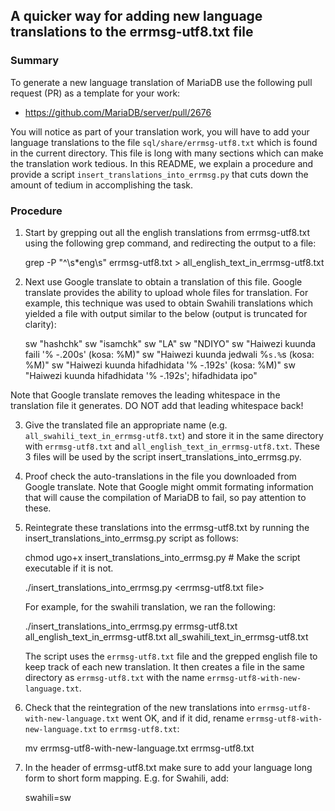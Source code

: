 ## A quicker way for adding new language translations to the errmsg-utf8.txt file

### Summary

To generate a new language translation of MariaDB use the following pull request (PR) as a template for your work:
- https://github.com/MariaDB/server/pull/2676

You will notice as part of your translation work, you will have to add your language translations to the file `sql/share/errmsg-utf8.txt` which is found in the current directory. This file is long with many sections which can make the translation work tedious. In this README, we explain a procedure and provide a script `insert_translations_into_errmsg.py` that cuts down the amount of tedium in accomplishing the task.

### Procedure
1. Start by grepping out all the english translations from errmsg-utf8.txt using the following grep command, and redirecting the output to a file:

    grep -P "^\s*eng\s" errmsg-utf8.txt > all_english_text_in_errmsg-utf8.txt

2. Next use Google translate to obtain a translation of this file. Google translate provides the ability to upload whole files for translation. For example, this technique was used to obtain Swahili translations which yielded a file with output similar to the below (output is truncated for clarity):

    sw "hashchk"
    sw "isamchk"
    sw "LA"
    sw "NDIYO"
    sw "Haiwezi kuunda faili '% -.200s' (kosa: %M)"
    sw "Haiwezi kuunda jedwali %`s.%`s (kosa: %M)"
    sw "Haiwezi kuunda hifadhidata '% -.192s' (kosa: %M)"
    sw "Haiwezi kuunda hifadhidata '% -.192s'; hifadhidata ipo"

Note that Google translate removes the leading whitespace in the translation file it generates. DO NOT add that leading whitespace back!

3. Give the translated file an appropriate name (e.g. `all_swahili_text_in_errmsg-utf8.txt`) and store it in the same directory with `errmsg-utf8.txt` and `all_english_text_in_errmsg-utf8.txt`. These 3 files will be used by the script insert_translations_into_errmsg.py.

4. Proof check the auto-translations in the file you downloaded from Google translate. Note that Google might ommit formating information
that will cause the compilation of MariaDB to fail, so pay attention to these.

5. Reintegrate these translations into the errmsg-utf8.txt by running the insert_translations_into_errmsg.py script as follows:

    chmod ugo+x insert_translations_into_errmsg.py # Make the script executable if it is not.
    
    ./insert_translations_into_errmsg.py <errmsg-utf8.txt file> <file with grepped english entries> <file with new language entries>

   For example, for the swahili translation, we ran the following:
   
    ./insert_translations_into_errmsg.py errmsg-utf8.txt all_english_text_in_errmsg-utf8.txt all_swahili_text_in_errmsg-utf8.txt

   The script uses the `errmsg-utf8.txt` file and the grepped english file to keep track of each new translation. It then creates a file in the same directory as `errmsg-utf8.txt` with the name `errmsg-utf8-with-new-language.txt`.

6. Check that the reintegration of the new translations into `errmsg-utf8-with-new-language.txt` went OK, and if it did, rename `errmsg-utf8-with-new-language.txt` to `errmsg-utf8.txt`:

    mv errmsg-utf8-with-new-language.txt errmsg-utf8.txt

7. In the header of errmsg-utf8.txt make sure to add your language long form to short form mapping. E.g. for Swahili, add:

    swahili=sw

